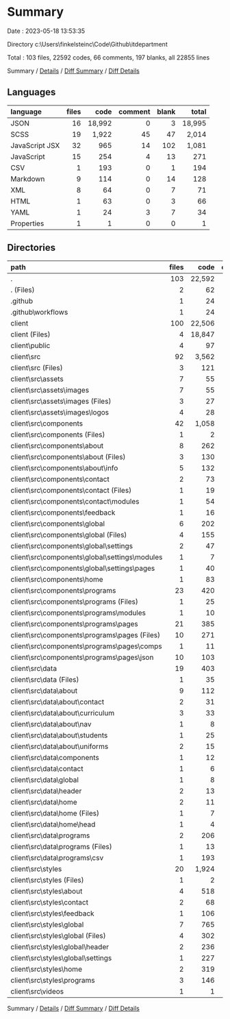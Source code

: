 # Summary

Date : 2023-05-18 13:53:35

Directory c:\\Users\\finkelsteinc\\Code\\Github\\itdepartment

Total : 103 files,  22592 codes, 66 comments, 197 blanks, all 22855 lines

Summary / [Details](details.md) / [Diff Summary](diff.md) / [Diff Details](diff-details.md)

## Languages
| language | files | code | comment | blank | total |
| :--- | ---: | ---: | ---: | ---: | ---: |
| JSON | 16 | 18,992 | 0 | 3 | 18,995 |
| SCSS | 19 | 1,922 | 45 | 47 | 2,014 |
| JavaScript JSX | 32 | 965 | 14 | 102 | 1,081 |
| JavaScript | 15 | 254 | 4 | 13 | 271 |
| CSV | 1 | 193 | 0 | 1 | 194 |
| Markdown | 9 | 114 | 0 | 14 | 128 |
| XML | 8 | 64 | 0 | 7 | 71 |
| HTML | 1 | 63 | 0 | 3 | 66 |
| YAML | 1 | 24 | 3 | 7 | 34 |
| Properties | 1 | 1 | 0 | 0 | 1 |

## Directories
| path | files | code | comment | blank | total |
| :--- | ---: | ---: | ---: | ---: | ---: |
| . | 103 | 22,592 | 66 | 197 | 22,855 |
| . (Files) | 2 | 62 | 0 | 10 | 72 |
| .github | 1 | 24 | 3 | 7 | 34 |
| .github\\workflows | 1 | 24 | 3 | 7 | 34 |
| client | 100 | 22,506 | 63 | 180 | 22,749 |
| client (Files) | 4 | 18,847 | 0 | 3 | 18,850 |
| client\\public | 4 | 97 | 0 | 5 | 102 |
| client\\src | 92 | 3,562 | 63 | 172 | 3,797 |
| client\\src (Files) | 3 | 121 | 0 | 11 | 132 |
| client\\src\\assets | 7 | 55 | 0 | 6 | 61 |
| client\\src\\assets\\images | 7 | 55 | 0 | 6 | 61 |
| client\\src\\assets\\images (Files) | 3 | 27 | 0 | 3 | 30 |
| client\\src\\assets\\images\\logos | 4 | 28 | 0 | 3 | 31 |
| client\\src\\components | 42 | 1,058 | 14 | 100 | 1,172 |
| client\\src\\components (Files) | 1 | 2 | 0 | 0 | 2 |
| client\\src\\components\\about | 8 | 262 | 5 | 23 | 290 |
| client\\src\\components\\about (Files) | 3 | 130 | 1 | 12 | 143 |
| client\\src\\components\\about\\info | 5 | 132 | 4 | 11 | 147 |
| client\\src\\components\\contact | 2 | 73 | 0 | 6 | 79 |
| client\\src\\components\\contact (Files) | 1 | 19 | 0 | 3 | 22 |
| client\\src\\components\\contact\\modules | 1 | 54 | 0 | 3 | 57 |
| client\\src\\components\\feedback | 1 | 16 | 0 | 3 | 19 |
| client\\src\\components\\global | 6 | 202 | 9 | 18 | 229 |
| client\\src\\components\\global (Files) | 4 | 155 | 3 | 13 | 171 |
| client\\src\\components\\global\\settings | 2 | 47 | 6 | 5 | 58 |
| client\\src\\components\\global\\settings\\modules | 1 | 7 | 0 | 2 | 9 |
| client\\src\\components\\global\\settings\\pages | 1 | 40 | 6 | 3 | 49 |
| client\\src\\components\\home | 1 | 83 | 0 | 5 | 88 |
| client\\src\\components\\programs | 23 | 420 | 0 | 45 | 465 |
| client\\src\\components\\programs (Files) | 1 | 25 | 0 | 3 | 28 |
| client\\src\\components\\programs\\modules | 1 | 10 | 0 | 2 | 12 |
| client\\src\\components\\programs\\pages | 21 | 385 | 0 | 40 | 425 |
| client\\src\\components\\programs\\pages (Files) | 10 | 271 | 0 | 38 | 309 |
| client\\src\\components\\programs\\pages\\comps | 1 | 11 | 0 | 2 | 13 |
| client\\src\\components\\programs\\pages\\json | 10 | 103 | 0 | 0 | 103 |
| client\\src\\data | 19 | 403 | 4 | 7 | 414 |
| client\\src\\data (Files) | 1 | 35 | 0 | 0 | 35 |
| client\\src\\data\\about | 9 | 112 | 3 | 2 | 117 |
| client\\src\\data\\about\\contact | 2 | 31 | 0 | 0 | 31 |
| client\\src\\data\\about\\curriculum | 3 | 33 | 0 | 0 | 33 |
| client\\src\\data\\about\\nav | 1 | 8 | 0 | 0 | 8 |
| client\\src\\data\\about\\students | 1 | 25 | 3 | 2 | 30 |
| client\\src\\data\\about\\uniforms | 2 | 15 | 0 | 0 | 15 |
| client\\src\\data\\components | 1 | 12 | 0 | 2 | 14 |
| client\\src\\data\\contact | 1 | 6 | 0 | 0 | 6 |
| client\\src\\data\\global | 1 | 8 | 0 | 0 | 8 |
| client\\src\\data\\header | 2 | 13 | 0 | 0 | 13 |
| client\\src\\data\\home | 2 | 11 | 0 | 1 | 12 |
| client\\src\\data\\home (Files) | 1 | 7 | 0 | 1 | 8 |
| client\\src\\data\\home\\head | 1 | 4 | 0 | 0 | 4 |
| client\\src\\data\\programs | 2 | 206 | 1 | 2 | 209 |
| client\\src\\data\\programs (Files) | 1 | 13 | 1 | 1 | 15 |
| client\\src\\data\\programs\\csv | 1 | 193 | 0 | 1 | 194 |
| client\\src\\styles | 20 | 1,924 | 45 | 48 | 2,017 |
| client\\src\\styles (Files) | 1 | 2 | 0 | 1 | 3 |
| client\\src\\styles\\about | 4 | 518 | 19 | 1 | 538 |
| client\\src\\styles\\contact | 2 | 68 | 0 | 0 | 68 |
| client\\src\\styles\\feedback | 1 | 106 | 0 | 1 | 107 |
| client\\src\\styles\\global | 7 | 765 | 6 | 41 | 812 |
| client\\src\\styles\\global (Files) | 4 | 302 | 0 | 39 | 341 |
| client\\src\\styles\\global\\header | 2 | 236 | 2 | 1 | 239 |
| client\\src\\styles\\global\\settings | 1 | 227 | 4 | 1 | 232 |
| client\\src\\styles\\home | 2 | 319 | 13 | 2 | 334 |
| client\\src\\styles\\programs | 3 | 146 | 7 | 2 | 155 |
| client\\src\\videos | 1 | 1 | 0 | 0 | 1 |

Summary / [Details](details.md) / [Diff Summary](diff.md) / [Diff Details](diff-details.md)